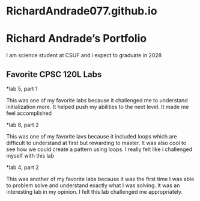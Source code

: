 # RichardAndrade077.github.io
# Richard Andrade’s Portfolio	


I am science student at CSUF and i expect to graduate in 2028


## Favorite CPSC 120L Labs
*lab 5,  part 1

This was one of my favorite labs because it challenged me to understand initialization more. It helped push my abilities to the next level. It made me feel accomplished

*lab 8,  part 2

This was one of my favorite lavs because it included loops which are difficult to understand at first but rewarding to master. It was also cool to see how we could create a pattern using loops. I really felt like i challenged myself with this lab

*lab 4,  part 2

This was another of my favorite labs because it was the first time I was able to problem solve and understand exactly what I was solving. It was an interesting lab in my opinion. I felt this lab challenged me appropriately.
